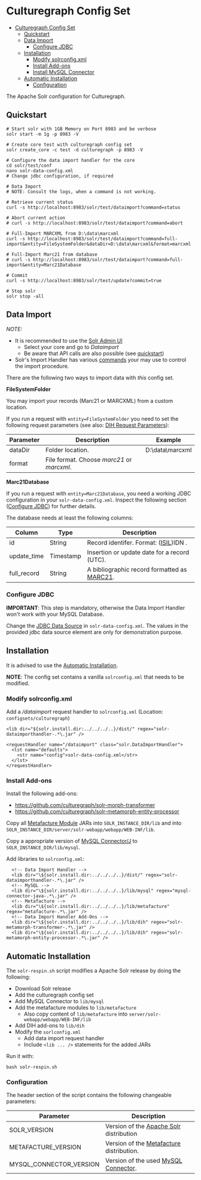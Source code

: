 # Culturegraph Config Set

- [Culturegraph Config Set](#culturegraph-config-set)
  * [Quickstart](#quickstart)
  * [Data Import](#data-import)
    + [Configure JDBC](#configure-jdbc)
  * [Installation](#installation)
    + [Modify solrconfig.xml](#modify-solrconfigxml)
    + [Install Add-ons](#install-add-ons)
    + [Install MySQL Connector](#install-mysql-connector)
  * [Automatic Installation](#automatic-installation)
    + [Configuration](#configuration)

The Apache Solr configuration for Culturegraph.

## Quickstart

```
# Start solr with 1GB Memory on Port 8983 and be verbose
solr start -m 1g -p 8983 -V

# Create core test with culturegraph config set
solr create_core -c test -d culturegraph -p 8983 -V

# Configure the data import handler for the core
cd solr/test/conf
nano solr-data-config.xml
# Change jdbc configuration, if required

# Data Import
# NOTE: Consult the logs, when a command is not working.

# Retrieve current status
curl -s http://localhost:8983/solr/test/dataimport?command=status

# Abort current action
# curl -s http://localhost:8983/solr/test/dataimport?command=abort

# Full-Import MARCXML from D:\data\marcxml
curl -s http://localhost:8983/solr/test/dataimport?command=full-import&entity=FileSystemFolder&dataDir=D:\data\marcxml&format=marcxml

# Full-Import Marc21 from database
# curl -s http://localhost:8983/solr/test/dataimport?command=full-import&entity=Marc21Database

# Commit
curl -s http://localhost:8983/solr/test/update?commit=true

# Stop solr
solr stop -all
```

## Data Import

_NOTE:_
 * It is recommended to use the [Solr Admin UI](https://lucene.apache.org/solr/guide/7_5/overview-of-the-solr-admin-ui.html)
    * Select your core and go to _Dataimport_
    * Be aware that API calls are also possible (see [quickstart](#quickstart))
 * Solr's Import Handler has various [commands](https://lucene.apache.org/solr/guide/7_5/uploading-structured-data-store-data-with-the-data-import-handler.html#dataimporthandler-commands) your may use to control the import procedure.

There are the following two ways to import data with _this_ config set.

**FileSystemFolder**

You may import your records (Marc21 or MARCXML) from a custom location.

If you run a request with `entity=FileSystemFolder` you need to set the following
request parameters (see also: [DIH Request Parameters](https://lucene.apache.org/solr/guide/6_6/uploading-structured-data-store-data-with-the-data-import-handler.html#dih-request-parameters)):

| Parameter | Description | Example |
| --------- | ----------- | ------- |
| dataDir | Folder location. | D:\data\marcxml |
| format | File format. Choose _marc21_ or _marcxml_. | |

**Marc21Database**

If you run a request with `entity=Marc21Database`, you need a working JDBC configuration in your `solr-data-config.xml`.
Inspect the following section ([Configure JDBC](#configure-jdbc)) for further details.

The database needs at least the following columns:

| Column | Type | Description |
| ------ | ---- | ----------- |
| id | String | Record identifer. Format: ([ISIL](http://sigel.staatsbibliothek-berlin.de/vergabe/isil/))IDN . |
| update_time | Timestamp | Insertion or update date for a record (UTC). |
| full_record | String | A bibliographic record formatted as [MARC21](https://www.loc.gov/marc/96principl.html). |

### Configure JDBC

**IMPORTANT**: This step is mandatory, otherwise the Data Import Handler won't work with your MySQL Database.

Change the [JDBC Data Source](https://lucene.apache.org/solr/guide/7_5/uploading-structured-data-store-data-with-the-data-import-handler.html#jdbcdatasource) in `solr-data-config.xml`.
The values in the provided jdbc data source element are only for demonstration purpose.

## Installation

It is advised to use the [Automatic Installation](#automatic-installation).

**NOTE**: The config set contains a vanilla `solrconfig.xml` that needs to be modified.

### Modify solrconfig.xml

Add a */dataimport* request handler to `solrconfig.xml` (Location: `configsets/culturegraph`)

```
<lib dir="${solr.install.dir:../../../..}/dist/" regex="solr-dataimporthandler-.*\.jar" />
```

```
<requestHandler name="/dataimport" class="solr.DataImportHandler">
  <lst name="defaults">
    <str name="config">solr-data-config.xml</str>
  </lst>
</requestHandler>
```

### Install Add-ons

Install the following add-ons:

* https://github.com/culturegraph/solr-morph-transformer
* https://github.com/culturegraph/solr-metamorph-entity-processor

Copy all [Metafacture Module](https://mvnrepository.com/artifact/org.metafacture) JARs into `SOLR_INSTANCE_DIR/lib` and into `SOLR_INSTANCE_DIR/server/solr-webapp/webapp/WEB-INF/lib`.

Copy a appropriate version of [MySQL Connector/J](https://mvnrepository.com/artifact/mysql/mysql-connector-java) to `SOLR_INSTANCE_DIR/lib/mysql`.


Add libraries to `solrconfig.xml`:

```
  <!-- Data Import Handler -->
  <lib dir="\${solr.install.dir:../../../..}/dist/" regex="solr-dataimporthandler-.*\.jar" />
  <!-- MySQL -->
  <lib dir="\${solr.install.dir:../../../..}/lib/mysql" regex="mysql-connector-java-.*\.jar" />
  <!-- Metafacture -->
  <lib dir="\${solr.install.dir:../../../..}/lib/metafacture" regex="metafacture-.*\.jar" />
  <!-- Data Import Handler Add-Ons -->
  <lib dir="\${solr.install.dir:../../../..}/lib/dih" regex="solr-metamorph-transformer-.*\.jar" />
  <lib dir="\${solr.install.dir:../../../..}/lib/dih" regex="solr-metamorph-entity-processor-.*\.jar" />
```

## Automatic Installation

The `solr-respin.sh` script modifies a Apache Solr release by doing the following:

* Download Solr release
* Add the culturegraph config set
* Add MySQL Connector to `lib/mysql`
* Add the metafacture modules to `lib/metafacture`
  * Also copy content of `lib/metafacture` into `server/solr-webapp/webapp/WEB-INF/lib`
* Add DIH add-ons to `lib/dih`
* Modify the `sorlconfig.xml`
  * Add data import request handler
  * Include `<lib ... />` statements for the added JARs


Run it with:

```
bash solr-respin.sh
```

### Configuration

The header section of the script contains the following changeable parameters:

| Parameter | Description |
| --------- | ----------- |
| SOLR_VERSION | Version of the [Apache Solr](http://lucene.apache.org/solr/) distribution |
| METAFACTURE_VERSION | Version of the [Metafacture](https://github.com/metafacture/metafacture-core) distribution. |
| MYSQL_CONNECTOR_VERSION | Version of the used [MySQL Connector](https://mvnrepository.com/artifact/mysql/mysql-connector-java).